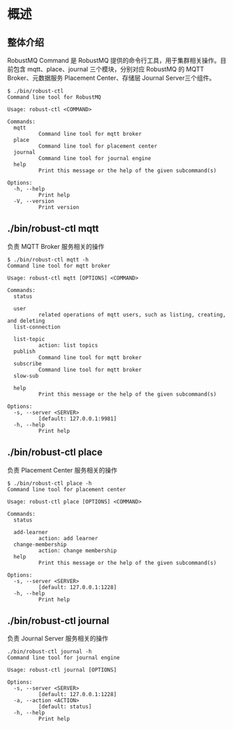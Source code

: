 # 概述
## 整体介绍
RobustMQ Command 是 RobustMQ 提供的命令行工具，用于集群相关操作。目前包含 mqtt、place、journal 三个模块，分别对应 RobustMQ 的 MQTT Broker、元数据服务 Placement Center、存储层 Journal Server三个组件。
```
$ ./bin/robust-ctl 
Command line tool for RobustMQ

Usage: robust-ctl <COMMAND>

Commands:
  mqtt
          Command line tool for mqtt broker
  place
          Command line tool for placement center
  journal
          Command line tool for journal engine
  help
          Print this message or the help of the given subcommand(s)

Options:
  -h, --help
          Print help
  -V, --version
          Print version
```

## ./bin/robust-ctl mqtt
负责 MQTT Broker 服务相关的操作
```
$ ./bin/robust-ctl mqtt -h
Command line tool for mqtt broker

Usage: robust-ctl mqtt [OPTIONS] <COMMAND>

Commands:
  status
          
  user
          related operations of mqtt users, such as listing, creating, and deleting 
  list-connection
          
  list-topic
          action: list topics
  publish
          Command line tool for mqtt broker
  subscribe
          Command line tool for mqtt broker
  slow-sub
          
  help
          Print this message or the help of the given subcommand(s)

Options:
  -s, --server <SERVER>
          [default: 127.0.0.1:9981]
  -h, --help
          Print help
```
## ./bin/robust-ctl place
负责  Placement Center 服务相关的操作
```
$ ./bin/robust-ctl place -h
Command line tool for placement center

Usage: robust-ctl place [OPTIONS] <COMMAND>

Commands:
  status
          
  add-learner
          action: add learner
  change-membership
          action: change membership
  help
          Print this message or the help of the given subcommand(s)

Options:
  -s, --server <SERVER>
          [default: 127.0.0.1:1228]
  -h, --help
          Print help
```
## ./bin/robust-ctl journal
负责 Journal Server 服务相关的操作
```
./bin/robust-ctl journal -h
Command line tool for journal engine

Usage: robust-ctl journal [OPTIONS]

Options:
  -s, --server <SERVER>
          [default: 127.0.0.1:1228]
  -a, --action <ACTION>
          [default: status]
  -h, --help
          Print help
```
